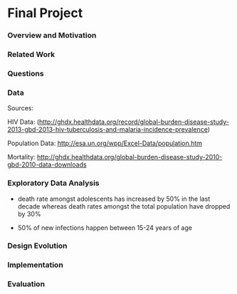 Final Project
===

### Overview and Motivation

### Related Work

### Questions

### Data

Sources:

HIV Data: (http://ghdx.healthdata.org/record/global-burden-disease-study-2013-gbd-2013-hiv-tuberculosis-and-malaria-incidence-prevalence)

Population Data: http://esa.un.org/wpp/Excel-Data/population.htm

Mortality: http://ghdx.healthdata.org/global-burden-disease-study-2010-gbd-2010-data-downloads

### Exploratory Data Analysis

- death rate amongst adolescents has increased by 50\% in the last decade whereas death rates amongst the total population have dropped by 30\%

- 50\% of new infections happen between 15-24 years of age

### Design Evolution

### Implementation

### Evaluation